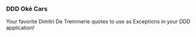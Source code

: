 ### DDD Oké Cars

Your favorite Dimitri De Tremmerie quotes to use as Exceptions in your DDD application!
